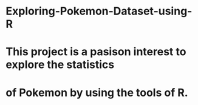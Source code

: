 # Exploring-Pokemon-Dataset-using-R

# This project is a pasison interest to explore the statistics
# of Pokemon by using the tools of R.
